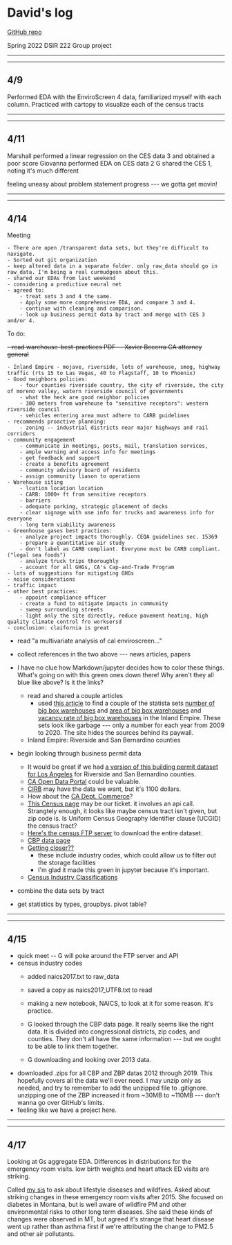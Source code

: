 # David's log

[GitHub repo](https://github.com/gigi-codes/CO2_modelling)

Spring 2022
DSIR 222
Group project

---
---
4/9
---
Performed EDA with the EnviroScreen 4 data, familiarized myself with each column.
Practiced with cartopy to visualize each of the census tracts

---
---
4/11
---

Marshall performed a linear regression on the CES data 3 and obtained a poor score
Giovanna performed EDA on CES data 2
G shared the CES 1, noting it's much different

feeling uneasy about problem statement progress --- we gotta get movin!

---
---
4/14
---

Meeting

    - There are open /transparent data sets, but they're difficult to navigate.
    - Sorted out git organization
    - keep altered data in a separate folder. only raw_data should go in raw_data. I'm being a real curmudgeon about this.
    - shared our EDAs from last weekend
    - considering a predictive neural net
    - agreed to:
        - treat sets 3 and 4 the same.
        - Apply some more comprehensive EDA, and compare 3 and 4.
        - continue with cleaning and comparison.
        - look up business permit data by tract and merge with CES 3 and/or 4.

To do:

~~- read warehouse-best-practices PDF -- Xavier Becerra CA attorney general~~

    - Inland Empire - mojave, riverside, lots of warehouse, smog, highway traffic (rts 15 to Las Vegas, 40 to Flagstaff, 10 to Phoenix)
    - Good neighbors policies:
        - four counties riverside country, the city of riverside, the city of moreno valley, watern riverside council of governments
        - what the heck are good neighbor policies
        - 300 meters from warehouse to "sensitive receptors": western riverside council
        - vehicles entering area must adhere to CARB guidelines
    - recommends proactive planning:
        - zoning -- industrial districts near major highways and rail corridors
    - community engagement
        - communicate in meetings, posts, mail, translation services,
        - ample warning and access info for meetings
        - get feedback and support
        - create a benefits agreement
        - community advisory board of residents
        - assign community liason to operations
    - Warehouse siting
        - lcation location location
        - CARB: 1000+ ft from sensitive receptors
        - barriers 
        - adequate parking, strategic placement of docks
        - clear signage with use info for trucks and awareness info for everyone
        - long term viability awareness
    - Greenhouse gases best practices:
        - analyze project impacts thoroughly. CEQA guidelines sec. 15369
        - prepare a quantitative air study
        - don't label as CARB compliant. Everyone must be CARB compliant. ("legal sea foods")
        - analyze truck trips thoroughly
        - account for all GHGs, CA's Cap-and-Trade Program
    - lots of suggestions for mitigating GHGs
    - noise considerations
    - traffic impact
    - other best practices:
        - appoint compliance officer
        - create a fund to mitigate impacts in community
        - sweep surrounding streets
        - light only the site directly, reduce pavement heating, high quality climate control fro worksersd
    - conclusion: claifornia is great

- read "a multivariate analysis of cal enviroscreen..."
- collect references in the two above --- news articles, papers

- I have no clue how Markdown/jupyter decides how to color these things. What's going on with this green ones down there! Why aren't they all blue like above? Is it the links? 

    - read and shared a couple articles
        - used [this article](https://www.pe.com/2021/09/29/inland-empire-is-warehouse-central-but-how-did-it-happen) to find a couple of the statista sets [number of big box warehouses](https://www.statista.com/statistics/757252/number-of-big-box-buildings-inland-empire/) and [area of big box warehouses](https://www.statista.com/statistics/757290/existing-space-size-of-big-box-buildings-inland-empire-ca/) and [vacancy rate of big box warehouses](https://www.statista.com/statistics/757309/vacancy-rate-of-big-box-buildings-inland-empire-ca/) in the Inland Empire. These sets look like garbage --- only a number for each year from 2009 to 2020. The site hides the sources behind its paywall.
    - Inland Empire: Riverside and San Bernardino counties
    
- begin looking through business permit data
    - It would be great if we had [a version of this building permit dataset for Los Angeles](https://data.lacity.org/A-Prosperous-City/Building-Permits/nbyu-2ha9) for Riverside and San Bernardino counties.
    - [CA Open Data Portal](https://data.ca.gov/) could be valuable.
    - [CIRB](https://www.cirbreport.org/reports/) may have the data we want, but it's 1100 dollars.
    - How about the [CA Dept. Commerce](https://data.commerce.gov/)?
    - [This Census page](https://www.census.gov/data/developers/data-sets/cbp-nonemp-zbp/cbp-api.html) may be our ticket. it involves an api call. Strangtely enough, it looks like maybe census tract isn't given, but zip code is. Is Uniform Census Geography Identifier clause (UCGID) the census tract?
    - [Here's the census FTP server](https://www2.census.gov/) to download the entire dataset.
    - [CBP data page](https://www.census.gov/programs-surveys/cbp.html)
    - [Getting closer??](https://www.census.gov/programs-surveys/cbp/data/datasets.html)
        - these include industry codes, which could allow us to filter out the storage facilities
        - I'm glad it made this green in jupyter because it's important.
    - [Census Industry Classifications](https://www2.census.gov/programs-surveys/cbp/technical-documentation/reference/naics-descriptions/naics2017.txt)
    
- combine the data sets by tract
- get statistics by types, groupbys. pivot table?
    
---
---
4/15
---

- quick meet -- G will poke around the FTP server and API
- census industry codes
    - added naics2017.txt to raw_data
    - saved a copy as naics2017_UTF8.txt to read
    - making a new notebook, NAICS, to look at it for some reason. It's practice.
    
	- G looked through the CBP data page. It really seems like the right data. It is divided into congressional districts, zip codes, and counties. They don't all have the same information --- but we ought to be able to link them together.
    - G downloading and looking over 2013 data.
- downloaded .zips for all CBP and ZBP datas 2012 through 2019. This hopefully covers all the data we'll ever need. I may unzip only as needed, and try to remember to add the unzipped file to .gitignore. unzipping one of the ZBP increased it from ~30MB to ~110MB --- don't wanna go over GitHub's limits.
- feeling like we have a project here.

---
---
4/17
---

Looking at Gs aggregate EDA. Differences in distributions for the emergency room visits. low birth weights and heart attack ED visits are striking.

Called [my sis](https://www.linkedin.com/in/smtbrokaw/) to ask about lifestyle diseases and wildfires. Asked about striking changes in these emergency room visits after 2015. She focused on diabetes in Montana, but is well aware of wildfire PM and other environmental risks to other long term diseases. She said these kinds of changes were observed in MT, but agreed it's strange that heart disease went up rather than asthma first if we're attributing the change to PM2.5 and other air pollutants.